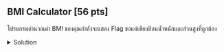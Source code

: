 ## BMI Calculator [56 pts]

โปรแกรมคำนวณค่า BMI ของคุณกำลังจะแสดง Flag ขอแค่เพียงป้อนน้ำหนักและส่วนสูงที่ถูกต้อง

<details>
    <summary>Solution</summary>
    
- TLDR : `Bruteforce find md5 value and compare. (x.0)`
</details>